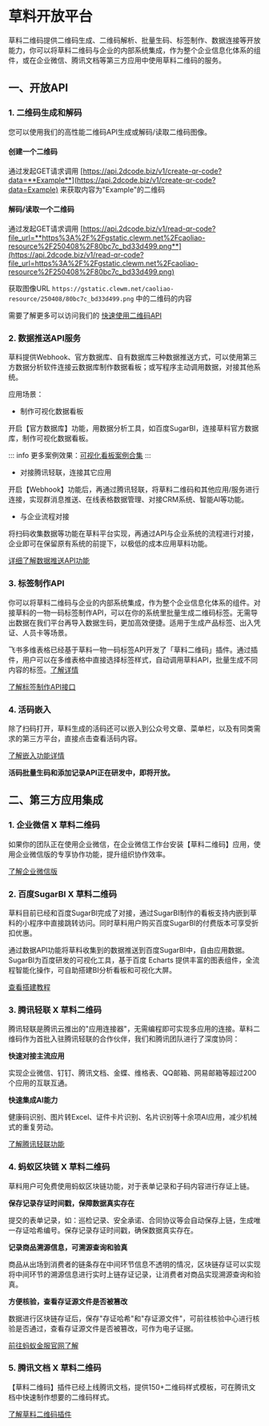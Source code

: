 # 草料开放平台

草料二维码提供二维码生成、二维码解析、批量生码、标签制作、数据连接等开放能力，你可以将草料二维码与企业的内部系统集成，作为整个企业信息化体系的组件，或在企业微信、腾讯文档等第三方应用中使用草料二维码的服务。

## 一、开放API

### 1. 二维码生成和解码

您可以使用我们的高性能二维码API生成或解码/读取二维码图像。

#### 创建一个二维码

通过发起GET请求调用 [https://api.2dcode.biz/v1/create-qr-code?data=**Example**](https://api.2dcode.biz/v1/create-qr-code?data=Example) 来获取内容为"Example"的二维码

#### 解码/读取一个二维码

通过发起GET请求调用 [https://api.2dcode.biz/v1/read-qr-code?file_url=**https%3A%2F%2Fgstatic.clewm.net%2Fcaoliao-resource%2F250408%2F80bc7c_bd33d499.png**](https://api.2dcode.biz/v1/read-qr-code?file_url=https%3A%2F%2Fgstatic.clewm.net%2Fcaoliao-resource%2F250408%2F80bc7c_bd33d499.png) 

获取图像URL `https://gstatic.clewm.net/caoliao-resource/250408/80bc7c_bd33d499.png` 中的二维码的内容

需要了解更多可以访问我们的 [快速使用二维码API](./qrcode-api/quick-start.md)

### 2. 数据推送API服务

草料提供Webhook、官方数据库、自有数据库三种数据推送方式，可以使用第三方数据分析软件连接云数据库制作数据看板；或写程序主动调用数据，对接其他系统。

应用场景：

- 制作可视化数据看板

开启【官方数据库】功能，用数据分析工具，如百度SugarBI，连接草料官方数据库，制作可视化数据看板。

::: info
更多案例效果：[可视化看板案例合集](https://cli.im/help/94931)
:::

- 对接腾讯轻联，连接其它应用

开启【Webhook】功能后，再通过腾讯轻联，将草料二维码和其他应用/服务进行连接，实现群消息推送、在线表格数据管理、对接CRM系统、智能AI等功能。

- 与企业流程对接

将扫码收集数据等功能在草料平台实现，再通过API与企业系统的流程进行对接，企业即可在保留原有系统的前提下，以极低的成本应用草料功能。

[详细了解数据推送API功能](https://cli.im/help/56845)

### 3. 标签制作API

你可以将草料二维码与企业的内部系统集成，作为整个企业信息化体系的组件。对接草料的一物一码标签制作API，可以在你的系统里批量生成二维码标签。无需导出数据在我们平台再导入数据生码，更加高效便捷。适用于生成产品标签、出入凭证、人员卡等场景。

飞书多维表格已经基于草料一物一码标签API开发了「草料二维码」插件。通过插件，用户可以在多维表格中直接选择标签样式，自动调用草料API，批量生成不同内容的标签。[了解详情](https://cli.im/help/88738)

[了解标签制作API接口](https://cli.im/help/86460)

### 4. 活码嵌入

除了扫码打开，草料生成的活码还可以嵌入到公众号文章、菜单栏，以及有同类需求的第三方平台，直接点击查看活码内容。

[了解嵌入功能详情](https://cli.im/help/55526)

**活码批量生码和添加记录API正在研发中，即将开放。**

## 二、第三方应用集成

### 1. 企业微信 X 草料二维码

如果你的团队正在使用企业微信，在企业微信工作台安装【草料二维码】应用，使用企业微信版的专享协作功能，提升组织协作效率。

[了解企业微信版](https://cli.im/wxwork/index)

### 2. 百度SugarBI X 草料二维码

草料目前已经和百度SugarBI完成了对接，通过SugarBI制作的看板支持内嵌到草料的小程序中直接跳转访问。同时草料用户购买百度SugarBI的付费版本可享受折扣优惠。

通过数据API功能将草料收集到的数据推送到百度SugarBI中，自由应用数据。SugarBI为百度研发的可视化工具，基于百度 Echarts 提供丰富的图表组件，全流程智能化操作，可自助搭建BI分析看板和可视化大屏。

[查看搭建教程](./data-api/BI/api-with-sugar.md)

### 3. 腾讯轻联 X 草料二维码

腾讯轻联是腾讯云推出的"应用连接器"，无需编程即可实现多应用的连接。草料二维码作为首批入驻腾讯轻联的合作伙伴，我们和腾讯团队进行了深度协同：

**快速对接主流应用**

实现企业微信、钉钉、腾讯文档、金蝶、维格表、QQ邮箱、网易邮箱等超过200个应用的互联互通。

**快速集成AI能力**

健康码识别、图片转Excel、证件卡片识别、名片识别等十余项AI应用，减少机械式的重复劳动。

[了解腾讯轻联功能](https://cli.im/help/78884)

### 4. 蚂蚁区块链 X 草料二维码

草料用户可免费使用蚂蚁区块链功能，对于表单记录和子码内容进行存证上链。

**保存记录存证时间戳，保障数据真实存在**

提交的表单记录，如：巡检记录、安全承诺、合同协议等会自动保存上链，生成唯一存证哈希编号。保存记录存证时间戳，确保数据真实存在。

**记录商品溯源信息，可溯源查询和验真**

商品从出场到消费者的链条存在中间环节信息不透明的情况，区块链存证可以实现将中间环节的溯源信息进行实时上链存证记录，让消费者对商品实现溯源查询和验真。

**方便核验，查看存证源文件是否被篡改**

数据进行区块链存证后，保存"存证哈希"和"存证源文件"，可前往核验中心进行核验是否通过，查看存证源文件是否被篡改，可作为电子证据。

[前往蚂蚁金服官网了解](https://tech.antfin.com/products/TWC)

### 5. 腾讯文档 X 草料二维码

【草料二维码】插件已经上线腾讯文档，提供150+二维码样式模板，可在腾讯文档中快速制作想要的二维码样式。

[了解草料二维码插件](https://cli.im/help/80061)
